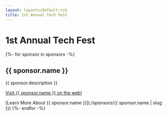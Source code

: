 ```yaml
---
layout: layouts/default.njk
title: 1st Annual Tech Fest
---
```


# 1st Annual Tech Fest

{%- for sponsor in sponsors -%}
<h2>{{ sponsor.name }}</h2>

{{ sponsor.description }}

<a href="{{ sponsor.website }}" target="_blank" rel="noopener">Visit {{ sponsor.name }} on the web!</a>

[Learn More About {{ sponsor.name }}](./sponsors/{{ sponsor.name | slug }})
{%- endfor -%}
